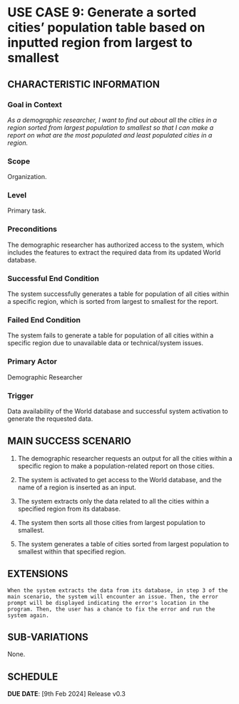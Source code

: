 # USE CASE 9: Generate a sorted cities’ population table based on inputted region from largest to smallest

## CHARACTERISTIC INFORMATION

### Goal in Context

*As a demographic researcher, I want to find out about all the cities in a region sorted from largest population to smallest so that I can make a report on what are the most populated and least populated cities in a region.*

### Scope

Organization.

### Level

Primary task.

### Preconditions

The demographic researcher has authorized access to the system, which includes the features to extract the required data from its updated World database.

### Successful End Condition

The system successfully generates a table for population of all cities within a specific region, which is sorted from largest to smallest for the report.

### Failed End Condition

The system fails to generate a table for population of all cities within a specific region due to unavailable data or technical/system issues.

### Primary Actor

Demographic Researcher

### Trigger

Data availability of the World database and successful system activation to generate the requested data.



## MAIN SUCCESS SCENARIO

1. The demographic researcher requests an output for all the cities within a specific region to make a population-related report on those cities.

2. The system is activated to get access to the World database, and the name of a region is inserted as an input.

3. The system extracts only the data related to all the cities within a specified region from its database.

4. The system then sorts all those cities from largest population to smallest.

5. The system generates a table of cities sorted from largest population to smallest within that specified region.



## EXTENSIONS

	When the system extracts the data from its database, in step 3 of the main scenario, the system will encounter an issue. Then, the error prompt will be displayed indicating the error's location in the program. Then, the user has a chance to fix the error and run the system again.   

## SUB-VARIATIONS

None.

## SCHEDULE

**DUE DATE**: [9th Feb 2024] Release v0.3 